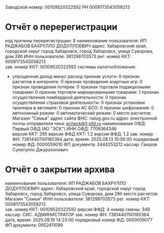 Заводской номер: 00109520322592
РН 0008173543058213

Отчёт о перерегистрации
====================================
код причины перерегистрации: 8
наименование пользователя: ИП РАДЖАБОВ БАХРУЛЛО ДОДУЛЛОЕВИЧ
адрес: Хабаровский край, городской округ город Хабаровск, город Хабаровск, улица Суворова, дом 28б
ИНН пользователя: 381298703573
рег. номер ККТ: 0008173543058213    
зав. номер ККТ: 00109520322592
системы налогообложения:
   - упрощенная доход минус расход 
признак услуги: 0
признак расчетов в интернете: 0
признак проведения азартных игр: 0
признак проведения лотереи: 0
признак торговли подакцизными товарами: 0
признак торговли маркированными товарами: 1
признак осуществления ломбардной деятельности: 0
признак осуществления страховой деятельности: 0
признак установки принтера в автомате: 0
признак АС БСО: 0
признак шифрования: 0
автономный режим: 0
автоматический режим: 0
место расчетов: Магазин "Семья"
адрес сайта ФНС: nalog.gov.ru
адрес электронной почты отправителя чека: echeck@1-ofd.ru
наименование ОФД: Первый ОФД (АО "ЭСК")
ИНН ОФД: 7709364346  
версия ККТ: 295
версия ФФД ККТ: 1.2
версия ФФД: 1.2
зав. номер ФН: 7381440700180364
дата, время: 2025.08.13 15:08:00
порядковый номер ФД: 0000059010
ФП документа: 3444253212
кассир: Гаюров Сунатулло Джурахонович

Отчёт о закрытии архива
====================================
наименование пользователя: ИП РАДЖАБОВ БАХРУЛЛО ДОДУЛЛОЕВИЧ
адрес: Хабаровский край, городской округ город Хабаровск, город Хабаровск, улица Суворова, дом 28б
место расчетов: Магазин "Семья"
ИНН пользователя: 381298703573
рег. номер ККТ: 0008173543058213    
зав. номер ККТ: 00109520322592
версия ФФД: 4
номер смены: 348
кассир: СИС. АДМИНИСТРАТОР
зав. номер ФН: 7381440700180364
дата, время: 2025.08.19 14:23:00
порядковый номер ФД: 0000059077
ФП документа: 0952411099